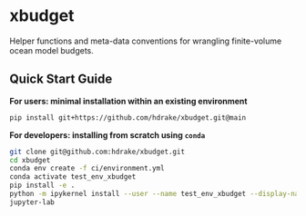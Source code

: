 # xbudget
Helper functions and meta-data conventions for wrangling finite-volume ocean model budgets.

Quick Start Guide
-----------------

**For users: minimal installation within an existing environment**
```bash
pip install git+https://github.com/hdrake/xbudget.git@main
```

**For developers: installing from scratch using `conda`**
```bash
git clone git@github.com:hdrake/xbudget.git
cd xbudget
conda env create -f ci/environment.yml
conda activate test_env_xbudget
pip install -e .
python -m ipykernel install --user --name test_env_xbudget --display-name "test_env_xbudget"
jupyter-lab
```